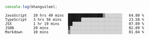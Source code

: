 ```js
console.log(khanguslee);
```

<!--START_SECTION:waka-->
```text
JavaScript   10 hrs 49 mins  ████████████████▒░░░░░░░░   64.80 % 
TypeScript   3 hrs 56 mins   ██████░░░░░░░░░░░░░░░░░░░   23.58 % 
JSX          1 hr 19 mins    ██░░░░░░░░░░░░░░░░░░░░░░░   07.89 % 
JSON         20 mins         ▓░░░░░░░░░░░░░░░░░░░░░░░░   02.09 % 
Markdown     10 mins         ▒░░░░░░░░░░░░░░░░░░░░░░░░   01.04 % 
```
<!--END_SECTION:waka-->

<!--
**khanguslee/khanguslee** is a ✨ _special_ ✨ repository because its `README.md` (this file) appears on your GitHub profile.

Here are some ideas to get you started:

- 🔭 I’m currently working on ...
- 🌱 I’m currently learning ...
- 👯 I’m looking to collaborate on ...
- 🤔 I’m looking for help with ...
- 💬 Ask me about ...
- 📫 How to reach me: ...
- 😄 Pronouns: ...
- ⚡ Fun fact: ...
-->
